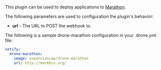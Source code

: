 This plugin can be used to deploy applications to [Marathon](https://mesosphere.github.io/marathon/).

The following parameters are used to configuration the plugin's behavior:

* **url** - The URL to POST the webhook to.

The following is a sample drone-marathon configuration in your 
.drone.yml file:

```yaml
notify:
  drone-marathon:
    image: expansioncap/drone-marathon
    url: http://mockbin.org/
```
